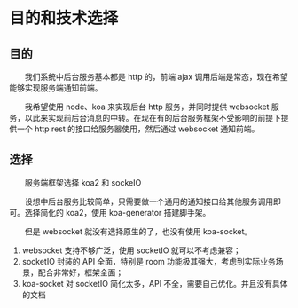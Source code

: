 # 目的和技术选择

## 目的

&emsp;&emsp;我们系统中后台服务基本都是 http 的，前端 ajax 调用后端是常态，现在希望能够实现服务端通知前端。

&emsp;&emsp;我希望使用 node、koa 来实现后台 http 服务，并同时提供 websocket 服务，以此来实现前后台消息的中转。在现在有的后台服务框架不受影响的前提下提供一个 http rest 的接口给服务器使用，然后通过 websocket 通知前端。

## 选择

&emsp;&emsp;服务端框架选择 koa2 和 sockeIO

&emsp;&emsp;设想中后台服务比较简单，只需要做一个通用的通知接口给其他服务调用即可。选择简化的 koa2，使用 koa-generator 搭建脚手架。

&emsp;&emsp;但是 websocket 就没有选择原生的了，也没有使用 koa-socket。

1. websocket 支持不够广泛，使用 socketIO 就可以不考虑兼容；
2. socketIO 封装的 API 全面，特别是 room 功能极其强大，考虑到实际业务场景，配合非常好，框架全面；
3. koa-socket 对 socketIO 简化太多，API 不全，需要自己优化。并且没有具体的文档

